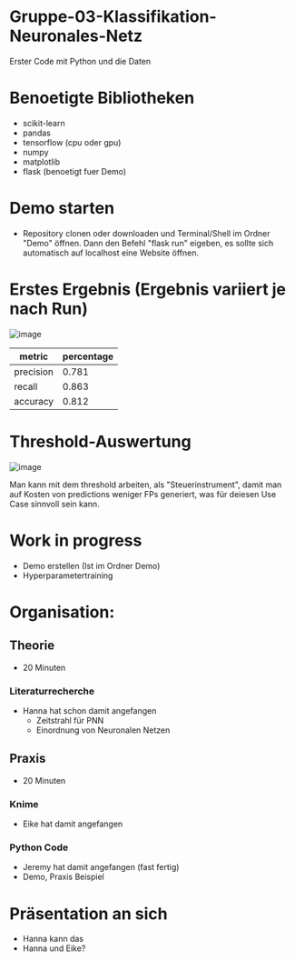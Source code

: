 # Gruppe-03-Klassifikation-Neuronales-Netz

Erster Code mit Python und die Daten

# Benoetigte Bibliotheken
- scikit-learn
- pandas
- tensorflow (cpu oder gpu)
- numpy
- matplotlib
- flask (benoetigt fuer Demo)

# Demo starten
- Repository clonen oder downloaden und Terminal/Shell im Ordner "Demo" öffnen. Dann den Befehl "flask run" eigeben, es sollte sich automatisch auf localhost eine Website öffnen.

# Erstes Ergebnis (Ergebnis variiert je nach Run)

![image](https://user-images.githubusercontent.com/116145963/216841121-0a8cfe52-717a-4e8d-8ba4-6e289f7c4b12.png)

| metric | percentage |
| --- | --- |
| precision | 0.781 |
| recall | 0.863 |
| accuracy | 0.812 |

# Threshold-Auswertung

![image](https://user-images.githubusercontent.com/116145963/217063150-9f0ebbfb-2dfc-4796-8f7a-00198e368c35.png)

Man kann mit dem threshold arbeiten, als "Steuerinstrument", damit man auf Kosten von predictions weniger FPs generiert, was für deiesen Use Case sinnvoll sein kann.

# Work in progress
- Demo erstellen (Ist im Ordner Demo)
- Hyperparametertraining





# Organisation:
## Theorie
- 20 Minuten

### Literaturrecherche 
- Hanna hat schon damit angefangen
	- Zeitstrahl für PNN
	- Einordnung von Neuronalen Netzen

## Praxis 
- 20 Minuten

### Knime
- Eike hat damit angefangen

### Python Code
- Jeremy hat damit angefangen (fast fertig)
- Demo, Praxis Beispiel


# Präsentation an sich
- Hanna kann das
- Hanna und Eike?
